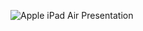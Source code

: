 ![Apple iPad Air Presentation](https://user-images.githubusercontent.com/44638560/232478016-2898785a-cef9-4da6-bc1c-7d6a45a2abc9.png)
